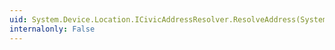 ```yaml
---
uid: System.Device.Location.ICivicAddressResolver.ResolveAddress(System.Device.Location.GeoCoordinate)
internalonly: False
---
```

